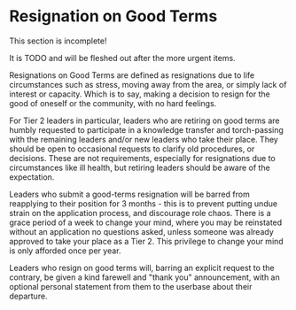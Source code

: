 # Resignation on Good Terms

<div class="warning">
This section is incomplete! 

It is TODO and will be fleshed out after the more urgent items.
</div>

Resignations on Good Terms are defined as resignations due to life circumstances such as stress, moving away from the area, or simply lack of interest or capacity. Which is to say, making a decision to resign for the good of oneself or the community, with no hard feelings.

For Tier 2 leaders in particular, leaders who are retiring on good terms are humbly requested to participate in a knowledge transfer and torch-passing with the remaining leaders and/or new leaders who take their place. They should be open to occasional requests to clarify old procedures, or decisions. These are not requirements, especially for resignations due to circumstances like ill health, but retiring leaders should be aware of the expectation.

Leaders who submit a good-terms resignation will be barred from reapplying to their position for 3 months - this is to prevent putting undue strain on the application process, and discourage role chaos. There is a grace period of a week to change your mind, where you may be reinstated without an application no questions asked, unless someone was already approved to take your place as a Tier 2. This privilege to change your mind is only afforded once per year.

Leaders who resign on good terms will, barring an explicit request to the contrary, be given a kind farewell and "thank you" announcement, with an optional personal statement from them to the userbase about their departure.
